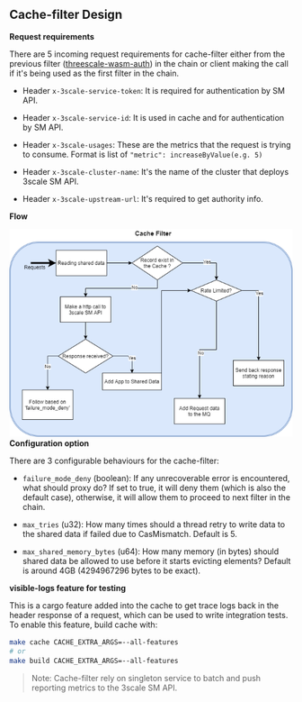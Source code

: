 ## Cache-filter Design
**Request requirements**

There are 5 incoming request requirements for cache-filter either from the previous filter ([threescale-wasm-auth](https://github.com/3scale/threescale-wasm-auth/)) in the chain or client making the call if it's being used as the first filter in the chain.

* Header `x-3scale-service-token`: It is required for authentication by SM API.

* Header `x-3scale-service-id`: It is used in cache and for authentication by SM API.

* Header `x-3scale-usages`: These are the metrics that the request is trying to consume. Format is list of `"metric": increaseByValue(e.g. 5)`

* Header `x-3scale-cluster-name`: It's the name of the cluster that deploys 3scale SM API.

* Header `x-3scale-upstream-url`: It's required to get authority info.

**Flow**

![cache filter flow diagram](../assets/img/cache-filter-flow.png)
**Configuration option**

There are 3 configurable behaviours for the cache-filter:

* `failure_mode_deny` (boolean): If any unrecoverable error is encountered, what should proxy do? If set to true, it will deny them (which is also the default case), otherwise, it will allow them to proceed to next filter in the chain.

* `max_tries` (u32): How many times should a thread retry to write data to the shared data if failed due to CasMismatch. Default is 5.

* `max_shared_memory_bytes` (u64): How many memory (in bytes) should shared data be allowed to use before it starts evicting elements? Default is around 4GB (4294967296 bytes to be exact).

**visible-logs feature for testing**

This is a cargo feature added into the cache to get trace logs back in the header response of a request, which can be used to write integration tests. To enable this feature, build cache with:
```bash
make cache CACHE_EXTRA_ARGS=--all-features
# or
make build CACHE_EXTRA_ARGS=--all-features
```

> Note: Cache-filter rely on singleton service to batch and push reporting metrics to the 3scale SM API.